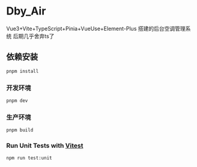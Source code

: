 # Dby_Air

Vue3+Vite+TypeScript+Pinia+VueUse+Element-Plus 搭建的后台空调管理系统 后期几乎舍弃ts了

## 依赖安装

```sh
pnpm install
```

### 开发环境

```sh
pnpm dev
```

### 生产环境

```sh
pnpm build
```

### Run Unit Tests with [Vitest](https://vitest.dev/)

```sh
npm run test:unit
```
